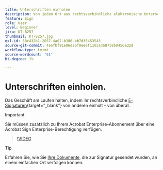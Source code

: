 ```yaml
---
title: Unterschriften einholen
description: Von jedem Ort aus rechtsverbindliche elektronische Unterschriften einholen, um produktiv zu bleiben
feature: Sign
role: User
level: Beginner
jira: KT-8257
thumbnail: KT-8257.jpg
exl-id: 58c432b1-2067-4a67-b386-ab7d35453543
source-git-commit: 4e6fbf91e96d26f9ee8f1105ad68738b9450a32d
workflow-type: tm+mt
source-wordcount: '61'
ht-degree: 1%

---
```


# Unterschriften einholen.

Das Geschäft am Laufen halten, indem ihr rechtsverbindliche [E-Signaturen](https://www.adobe.com/de/acrobat/online/request-signature.html){target="_blank"} von anderen einholt - von überall.

>[!IMPORTANT]
>
>Sie müssen zusätzlich zu Ihrem Acrobat Enterprise-Abonnement über eine Acrobat Sign Enterprise-Berechtigung verfügen.

>[!VIDEO](https://video.tv.adobe.com/v/338359?quality=12&learn=on&hidetitle=true)

>[!TIP]
>
>Erfahren Sie, wie Sie [Ihre Dokumente](track.md), die zur Signatur gesendet wurden, an einem einfachen Ort verfolgen können.
